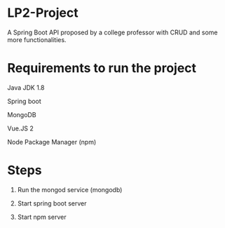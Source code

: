 # LP2-Project
A Spring Boot API proposed by a college professor with CRUD and some more functionalities.

# Requirements to run the project

Java JDK 1.8

Spring boot

MongoDB

Vue.JS 2

Node Package Manager (npm)

# Steps

1. Run the mongod service (mongodb)

2. Start spring boot server

3. Start npm server
